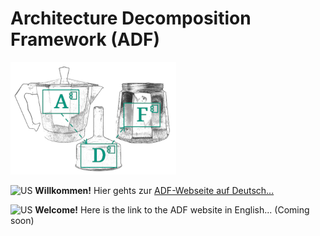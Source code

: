 # Architecture Decomposition Framework (ADF)

![ADF Logo](adf-logo265x180.png)

![US](https://raw.githubusercontent.com/yammadev/flag-icons/master/png/DE.png) **Willkommen!** Hier gehts zur [ADF-Webseite auf Deutsch...](https://architecture-decomposition-framework.github.io/de/)

![US](https://raw.githubusercontent.com/yammadev/flag-icons/master/png/US.png) **Welcome!** Here is the link to the ADF website in English... (Coming soon)
